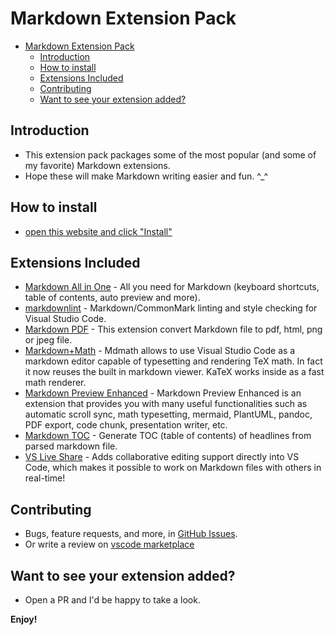 # Markdown Extension Pack

<!-- TOC -->

- [Markdown Extension Pack](#markdown-extension-pack)
    - [Introduction](#introduction)
    - [How to install](#how-to-install)
    - [Extensions Included](#extensions-included)
    - [Contributing](#contributing)
    - [Want to see your extension added?](#want-to-see-your-extension-added)

<!-- /TOC -->

## Introduction

- This extension pack packages some of the most popular (and some of my favorite) Markdown extensions.
- Hope these will make Markdown writing easier and fun. ^_^

## How to install

- [open this website and click "Install"](https://marketplace.visualstudio.com/items?itemName=bat67.markdown-extension-pack#overview)

## Extensions Included

- [Markdown All in One](https://marketplace.visualstudio.com/items?itemName=yzhang.markdown-all-in-one) - All you need for Markdown (keyboard shortcuts, table of contents, auto preview and more).
- [markdownlint](https://marketplace.visualstudio.com/items?itemName=DavidAnson.vscode-markdownlint) - Markdown/CommonMark linting and style checking for Visual Studio Code.
- [Markdown PDF](https://marketplace.visualstudio.com/items?itemName=yzane.markdown-pdf) - This extension convert Markdown file to pdf, html, png or jpeg file.
- [Markdown+Math](https://marketplace.visualstudio.com/items?itemName=goessner.mdmath) - Mdmath allows to use Visual Studio Code as a markdown editor capable of typesetting and rendering TeX math. In fact it now reuses the built in markdown viewer. KaTeX works inside as a fast math renderer.
- [Markdown Preview Enhanced](https://marketplace.visualstudio.com/items?itemName=shd101wyy.markdown-preview-enhanced) - Markdown Preview Enhanced is an extension that provides you with many useful functionalities such as automatic scroll sync, math typesetting, mermaid, PlantUML, pandoc, PDF export, code chunk, presentation writer, etc.
- [Markdown TOC](https://marketplace.visualstudio.com/items?itemName=AlanWalk.markdown-toc) - Generate TOC (table of contents) of headlines from parsed markdown file.
- [VS Live Share](https://marketplace.visualstudio.com/items?itemName=MS-vsliveshare.vsliveshare) - Adds collaborative editing support directly into VS Code, which makes it possible to work on Markdown files with others in real-time!

## Contributing

- Bugs, feature requests, and more, in [GitHub Issues](https://github.com/bat67/markdown-extension-pack/issues).
- Or write a review on [vscode marketplace](https://marketplace.visualstudio.com/items?itemName=bat67.markdown-extension-pack#review-details)

## Want to see your extension added?

- Open a PR and I'd be happy to take a look.

**Enjoy!**
